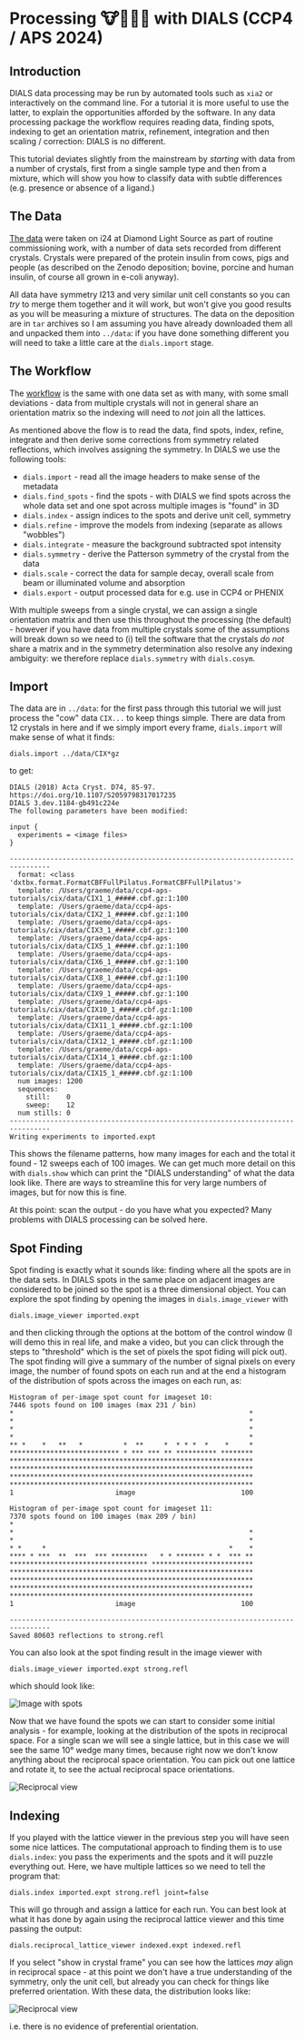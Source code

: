 # Processing 🐮🐷🧑‍🦳 with DIALS (CCP4 / APS 2024)

## Introduction

DIALS data processing may be run by automated tools such as `xia2` or interactively on the command line. For a tutorial it is more useful to use the latter, to explain the opportunities afforded by the software. In any data processing package the workflow requires reading data, finding spots, indexing to get an orientation matrix, refinement, integration and then scaling / correction: DIALS is no different.

This tutorial deviates slightly from the mainstream by _starting_ with data from a number of crystals, first from a single sample type and then from a mixture, which will show you how to classify data with subtle differences (e.g. presence or absence of a ligand.)

## The Data

[The data](https://zenodo.org/records/13890874) were taken on i24 at Diamond Light Source as part of routine commissioning work, with a number of data sets recorded from different crystals. Crystals were prepared of the protein insulin from cows, pigs and people (as described on the Zenodo deposition; bovine, porcine and human insulin, of course all grown in e-coli anyway).

All data have symmetry I213 and very similar unit cell constants so you can _try_ to merge them together and it will work, but won't give you good results as you will be measuring a mixture of structures. The data on the deposition are in `tar` archives so I am assuming you have already downloaded them all and unpacked them into `../data`: if you have done something different you will need to take a little care at the `dials.import` stage.

## The Workflow

The [workflow](../se-thaumatin/processing_in_detail.md) is the same with one data set as with many, with some small deviations - data from multiple crystals will not in general share an orientation matrix so the indexing will need to _not_ join all the lattices.

As mentioned above the flow is to read the data, find spots, index, refine, integrate and then derive some corrections from symmetry related reflections, which involves assigning the symmetry. In DIALS we use the following tools:

- `dials.import` - read all the image headers to make sense of the metadata
- `dials.find_spots` - find the spots - with DIALS we find spots across the whole data set and one spot across multiple images is "found" in 3D
- `dials.index` - assign indices to the spots and derive unit cell, symmetry
- `dials.refine` - improve the models from indexing (separate as allows "wobbles")
- `dials.integrate` - measure the background subtracted spot intensity
- `dials.symmetry` - derive the Patterson symmetry of the crystal from the data
- `dials.scale` - correct the data for sample decay, overall scale from beam or illuminated volume and absorption
- `dials.export` - output processed data for e.g. use in CCP4 or PHENIX

With multiple sweeps from a single crystal, we can assign a single orientation matrix and then use this throughout the processing (the default) - however if you have data from multiple crystals some of the assumptions will break down so we need to (i) tell the software that the crystals _do not_ share a matrix and in the symmetry determination also resolve any indexing ambiguity: we therefore replace `dials.symmetry` with `dials.cosym`.

## Import

The data are in `../data`: for the first pass through this tutorial we will just process the "cow" data `CIX...` to keep things simple. There are data from 12 crystals in here and if we simply import every frame, `dials.import` will make sense of what it finds:

```
dials.import ../data/CIX*gz
```

to get:

```
DIALS (2018) Acta Cryst. D74, 85-97. https://doi.org/10.1107/S2059798317017235
DIALS 3.dev.1184-gb491c224e
The following parameters have been modified:

input {
  experiments = <image files>
}

--------------------------------------------------------------------------------
  format: <class 'dxtbx.format.FormatCBFFullPilatus.FormatCBFFullPilatus'>
  template: /Users/graeme/data/ccp4-aps-tutorials/cix/data/CIX1_1_#####.cbf.gz:1:100
  template: /Users/graeme/data/ccp4-aps-tutorials/cix/data/CIX2_1_#####.cbf.gz:1:100
  template: /Users/graeme/data/ccp4-aps-tutorials/cix/data/CIX3_1_#####.cbf.gz:1:100
  template: /Users/graeme/data/ccp4-aps-tutorials/cix/data/CIX5_1_#####.cbf.gz:1:100
  template: /Users/graeme/data/ccp4-aps-tutorials/cix/data/CIX6_1_#####.cbf.gz:1:100
  template: /Users/graeme/data/ccp4-aps-tutorials/cix/data/CIX8_1_#####.cbf.gz:1:100
  template: /Users/graeme/data/ccp4-aps-tutorials/cix/data/CIX9_1_#####.cbf.gz:1:100
  template: /Users/graeme/data/ccp4-aps-tutorials/cix/data/CIX10_1_#####.cbf.gz:1:100
  template: /Users/graeme/data/ccp4-aps-tutorials/cix/data/CIX11_1_#####.cbf.gz:1:100
  template: /Users/graeme/data/ccp4-aps-tutorials/cix/data/CIX12_1_#####.cbf.gz:1:100
  template: /Users/graeme/data/ccp4-aps-tutorials/cix/data/CIX14_1_#####.cbf.gz:1:100
  template: /Users/graeme/data/ccp4-aps-tutorials/cix/data/CIX15_1_#####.cbf.gz:1:100
  num images: 1200
  sequences:
    still:    0
    sweep:    12
  num stills: 0
--------------------------------------------------------------------------------
Writing experiments to imported.expt
```

This shows the filename patterns, how many images for each and the total it found - 12 sweeps each of 100 images. We can get much more detail on this with `dials.show` which can print the "DIALS understanding" of what the data look like. There are ways to streamline this for very large numbers of images, but for now this is fine.

At this point: scan the output - do you have what you expected? Many problems with DIALS processing can be solved here.

## Spot Finding

Spot finding is exactly what it sounds like: finding where all the spots are in the data sets. In DIALS spots in the same place on adjacent images are considered to be joined so the spot is a three dimensional object. You can explore the spot finding by opening the images in `dials.image_viewer` with

```
dials.image_viewer imported.expt
```

and then clicking through the options at the bottom of the control window (I will demo this in real life, and make a video, but you can click through the steps to "threshold" which is the set of pixels the spot fiding will pick out). The spot finding will give a summary of the number of signal pixels on every image, the number of found spots on each run and at the end a histogram of the distribution of spots across the images on each run, as:

```
Histogram of per-image spot count for imageset 10:
7446 spots found on 100 images (max 231 / bin)
*                                                          *
*                                                          *
*                                                          *
*                                                          *
** *    *   **   *          *  **     *  * * *  *    *     *
*************************** * *** *** ** ********** ********
************************************************************
************************************************************
************************************************************
************************************************************
1                         image                          100

Histogram of per-image spot count for imageset 11:
7370 spots found on 100 images (max 209 / bin)
*                                                           
*                                                          *
*                                                          *
* *     *                                             *    *
**** * ***  **  ***  *** *********   * * ******* * *  *** **
********************************** *************************
************************************************************
************************************************************
************************************************************
************************************************************
1                         image                          100

--------------------------------------------------------------------------------
Saved 80603 reflections to strong.refl
```

You can also look at the spot finding result in the image viewer with


```
dials.image_viewer imported.expt strong.refl
```

which should look like:

![Image with spots](./images/spots.png)

Now that we have found the spots we can start to consider some initial analysis - for example, looking at the distribution of the spots in reciprocal space. For a single scan we will see a single lattice, but in this case we will see the same 10° wedge many times, because right now we don't know anything about the reciprocal space orientation. You can pick out one lattice and rotate it, to see the actual reciprocal space orientations.

![Reciprocal view](./images/rlv0.png)

## Indexing

If you played with the lattice viewer in the previous step you will have seen some nice lattices. The computational approach to finding them is to use `dials.index`: you pass the experiments and the spots and it will puzzle everything out. Here, we have multiple lattices so we need to tell the program that:

```
dials.index imported.expt strong.refl joint=false
```

This will go through and assign a lattice for each run. You can best look at what it has done by again using the reciprocal lattice viewer and this time passing the output:

```
dials.reciprocal_lattice_viewer indexed.expt indexed.refl
```

If you select "show in crystal frame" you can see how the lattices _may_ align in reciprocal space - at this point we don't have a true understanding of the symmetry, only the unit cell, but already you can check for things like preferred orientation. With these data, the distribution looks like:

![Reciprocal view](./images/rlv1.png)

i.e. there is no evidence of preferential orientation.
